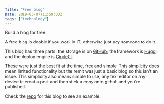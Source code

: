 ```yaml
---
Title: "Free blog"
Date: 2019-03-07T11:59:03Z
tags: ["technology"]
---
```


Build a blog for free.

A free blog is doable if you work in IT, otherwise just pay someone to do it. 

This blog has three parts: the storage is on [GitHub](https://github.com); the framework is [Hugo](https://gohugo.io); and the deploy engine is [CircleCI](https://circleci.com).

These were just the best fit at the time, free and simple. This simplicity does mean limited functionality but the remit was just a basic blog so this isn’t an issue. This simplicity also means simple to use, any text editor on any device to creat a post and then stick a copy onto github and you’re published. 

Check the [repo](https://github.com/dooougs/itsadougslife) for this blog to see an example. 


